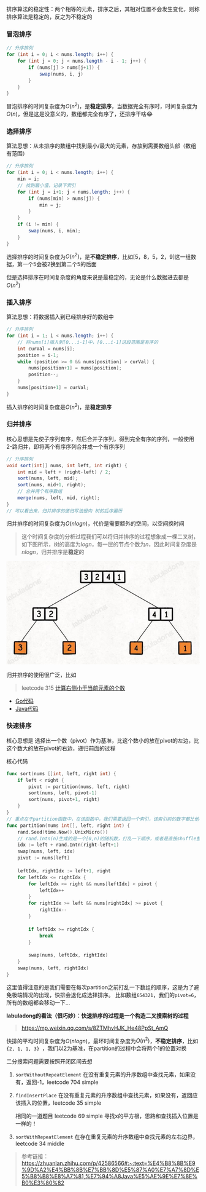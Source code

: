 排序算法的稳定性：两个相等的元素，排序之后，其相对位置不会发生变化，则称排序算法是稳定的，反之为不稳定的

### 冒泡排序
```java
// 升序排列
for (int i = 0; i < nums.length; i++) {
    for (int j = 0; j < nums.length - i - 1; j++) {
        if (nums[j] > nums[j+1]) {
            swap(nums, i, j)
        }
    }
}
```
冒泡排序的时间复杂度为$O(n^2)$，是**稳定排序**，当数据完全有序时，时间复杂度为$O(n)$，但是这是没意义的，数组都完全有序了，还排序干啥😂

### 选择排序
算法思想：从未排序的数组中找到最小/最大的元素，存放到需要数组头部（数组有范围）
```java
// 升序排列
for (int i = 0; i < nums.length; i++) {
    min = i;
    // 找到最小值，记录下索引
    for (int j = i+1; j < nums.length; j++) {
        if (nums[min] > nums[j]) {
            min = j;
        }
    }
    if (i != min) {
        swap(nums, i, min);
    }
}
```
选择排序的时间复杂度为$O(n^2)$，是**不稳定排序**，比如[5，8，5，2，9]这一组数据，第一个5会被2换到第二个5的后面

但是选择排序在时间复杂度的角度来说是最稳定的，无论是什么数据进去都是$O(n^2)$

### 插入排序
算法思想：将数据插入到已经排序好的数组中
```java
// 升序排列
for (int i = 1; i < nums.length; i++) {
    // 将nums[i]插入到[0...i-1]中，[0...i-1]这段范围是有序的
    int curVal = nums[i];
    position = i-1;
    while (position >= 0 && nums[position] > curVal) {
        nums[position+1] = nums[position];
        position--;
    }
    nums[position+1] = curVal;
}
```
插入排序的时间复杂度是$O(n^2)$，是**稳定排序**

### 归并排序
核心思想是先使子序列有序，然后合并子序列，得到完全有序的序列，一般使用2-路归并，即将两个有序序列合并成一个有序序列
```java
// 升序排列
void sort(int[] nums, int left, int right) {
    int mid = left + (right-left) / 2;
    sort(nums, left, mid);
    sort(nums, mid+1, right);
    // 合并两个有序数组
    merge(nums, left, mid, right);
}
// 可以看出来，归并排序的递归写法很向 树的后序遍历
```
归并排序的时间复杂度为$O(nlogn)$，代价是需要额外的空间，以空间换时间
> 这个时间复杂度的分析过程我们可以将归并排序的过程想象成一棵二叉树，如下图所示，树的高度为$log n$，每一层的节点个数为$n$，因此时间复杂度是$n log n$，归并排序是**稳定**的

![](../image/sort/1.jpg)


归并排序的使用很广泛，比如
> leetcode 315 [计算右侧小于当前元素的个数](https://leetcode.cn/problems/count-of-smaller-numbers-after-self/description/)
- [Go代码](merge/application/count_smaller.go)
- [Java代码](merge/application/CountSmaller.java)


### 快速排序
核心思想是 选择出一个数（pivot）作为基准，比这个数小的放在pivot的左边，比这个数大的放在pivot的右边，递归前面的过程

核心代码
```go
func sort(nums []int, left, right int) {
    if left < right {
        pivot := partition(nums, left, right)
        sort(nums, left, pivot-1)
        sort(nums, pivot+1, right)
    }
}
// 重点在于partition函数中，在该函数中，我们需要返回一个索引，该索引前的数字都比他小，后的数字都比他大
func partition(nums int[], left, right int) {
    rand.Seed(time.Now().UnixMicro())
    // rand.Intn(n)生成的是一个[0,n)的随机数，打乱一下顺序，或者是直接shuffle整个数组
	idx := left + rand.Intn(right-left+1)
    swap(nums, left, idx)
    pivot := nums[left]

    leftIdx, rightIdx := left+1, right
    for leftIdx <= rightIdx {
        for leftIdx <= right && nums[leftIdx] < pivot {
            leftIdx++
        }
        for rightIdx >= left && nums[rightIdx] >= pivot {
            rightIdx--
        }

        if leftIdx >= rightIdx {
            break
        }

        swap(nums, leftIdx, rightIdx)
    }
    swap(nums, left, rightIdx)
}
```

这里值得注意的是我们需要在每次partition之前打乱一下数组的顺序，这是为了避免极端情况的出现，快排会退化成选择排序。
比如数组`654321`，我们的`pivot=6`，所有的数组都会移动一下...

**labuladong的看法（很巧妙）：快速排序的过程是一个构造二叉搜索树的过程**

> https://mp.weixin.qq.com/s/8ZTMhvHJK_He48PpSt_AmQ

快排的平均时间复杂度为$O(nlogn)$，最坏时间复杂度为$O(n^2)$，**不稳定排序**，比如`{2, 1, 1, 3} `，我们以2为基准，在partition的过程中会将两个1的位置对换






二分搜索问题需要按照开闭区间去想

1. `sortWithoutRepeatElement` 在没有重复元素的升序数组中查找元素，如果没有，返回-1，leetcode 704 simple
2. `findInsertPlace` 在没有重复元素的升序数组中查找元素，如果没有，返回应该插入的位置，leetcode 35 simple

    相同的一道题目 leetcode 69 simple 寻找x的平方根，思路和查找插入位置是一样的！
3. `sortWithRepeatElement` 在存在重复元素的升序数组中查找元素的左右边界，leetcode 34 middle



> 参考链接：https://zhuanlan.zhihu.com/p/42586566#:~:text=%E4%B8%8B%E9%9D%A2%E4%BB%8B%E7%BB%8D%E5%87%A0%E7%A7%8D%E5%B8%B8%E8%A7%81,%E7%94%A8Java%E5%AE%9E%E7%8E%B0%E3%80%82